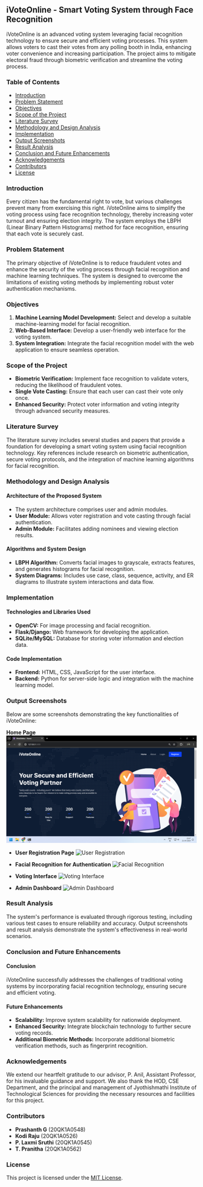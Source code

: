 ## iVoteOnline - Smart Voting System through Face Recognition

iVoteOnline is an advanced voting system leveraging facial recognition technology to ensure secure and efficient voting processes. This system allows voters to cast their votes from any polling booth in India, enhancing voter convenience and increasing participation. The project aims to mitigate electoral fraud through biometric verification and streamline the voting process.

### Table of Contents

- [Introduction](#introduction)
- [Problem Statement](#problem-statement)
- [Objectives](#objectives)
- [Scope of the Project](#scope-of-the-project)
- [Literature Survey](#literature-survey)
- [Methodology and Design Analysis](#methodology-and-design-analysis)
- [Implementation](#implementation)
- [Output Screenshots](#output-screenshots)
- [Result Analysis](#result-analysis)
- [Conclusion and Future Enhancements](#conclusion-and-future-enhancements)
- [Acknowledgements](#acknowledgements)
- [Contributors](#contributors)
- [License](#license)

### Introduction

Every citizen has the fundamental right to vote, but various challenges prevent many from exercising this right. iVoteOnline aims to simplify the voting process using face recognition technology, thereby increasing voter turnout and ensuring election integrity. The system employs the LBPH (Linear Binary Pattern Histograms) method for face recognition, ensuring that each vote is securely cast.

### Problem Statement

The primary objective of iVoteOnline is to reduce fraudulent votes and enhance the security of the voting process through facial recognition and machine learning techniques. The system is designed to overcome the limitations of existing voting methods by implementing robust voter authentication mechanisms.

### Objectives

1. **Machine Learning Model Development:** Select and develop a suitable machine-learning model for facial recognition.
2. **Web-Based Interface:** Develop a user-friendly web interface for the voting system.
3. **System Integration:** Integrate the facial recognition model with the web application to ensure seamless operation.

### Scope of the Project

- **Biometric Verification:** Implement face recognition to validate voters, reducing the likelihood of fraudulent votes.
- **Single Vote Casting:** Ensure that each user can cast their vote only once.
- **Enhanced Security:** Protect voter information and voting integrity through advanced security measures.

### Literature Survey

The literature survey includes several studies and papers that provide a foundation for developing a smart voting system using facial recognition technology. Key references include research on biometric authentication, secure voting protocols, and the integration of machine learning algorithms for facial recognition.

### Methodology and Design Analysis

#### Architecture of the Proposed System
- The system architecture comprises user and admin modules.
- **User Module:** Allows voter registration and vote casting through facial authentication.
- **Admin Module:** Facilitates adding nominees and viewing election results.

#### Algorithms and System Design
- **LBPH Algorithm:** Converts facial images to grayscale, extracts features, and generates histograms for facial recognition.
- **System Diagrams:** Includes use case, class, sequence, activity, and ER diagrams to illustrate system interactions and data flow.

### Implementation

#### Technologies and Libraries Used
- **OpenCV:** For image processing and facial recognition.
- **Flask/Django:** Web framework for developing the application.
- **SQLite/MySQL:** Database for storing voter information and election data.

#### Code Implementation
- **Frontend:** HTML, CSS, JavaScript for the user interface.
- **Backend:** Python for server-side logic and integration with the machine learning model.

### Output Screenshots

Below are some screenshots demonstrating the key functionalities of iVoteOnline:

 **Home Page**
  ![Home Page](Screenshots/1%20Home%20Page.png) 
  
- **User Registration Page**
  ![User Registration](path/to/screenshot1.png)

- **Facial Recognition for Authentication**
  ![Facial Recognition](path/to/screenshot2.png)

- **Voting Interface**
  ![Voting Interface](path/to/screenshot3.png)

- **Admin Dashboard**
  ![Admin Dashboard](path/to/screenshot4.png)




### Result Analysis

The system's performance is evaluated through rigorous testing, including various test cases to ensure reliability and accuracy. Output screenshots and result analysis demonstrate the system's effectiveness in real-world scenarios.

### Conclusion and Future Enhancements

#### Conclusion
iVoteOnline successfully addresses the challenges of traditional voting systems by incorporating facial recognition technology, ensuring secure and efficient voting.

#### Future Enhancements
- **Scalability:** Improve system scalability for nationwide deployment.
- **Enhanced Security:** Integrate blockchain technology to further secure voting records.
- **Additional Biometric Methods:** Incorporate additional biometric verification methods, such as fingerprint recognition.

### Acknowledgements

We extend our heartfelt gratitude to our advisor, P. Anil, Assistant Professor, for his invaluable guidance and support. We also thank the HOD, CSE Department, and the principal and management of Jyothishmathi Institute of Technological Sciences for providing the necessary resources and facilities for this project.

### Contributors

- **Prashanth G** (20QK1A0548)
- **Kodi Raju** (20QK1A0526)
- **P. Laxmi Sruthi** (20QK1A0545)
- **T. Pranitha** (20QK1A0562)

### License

This project is licensed under the [MIT License](LICENSE).

